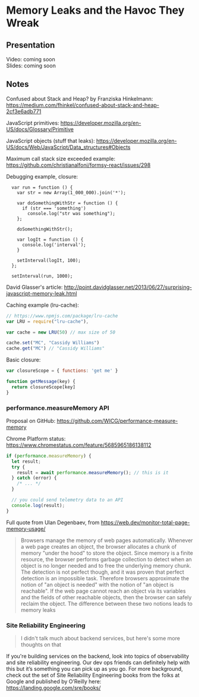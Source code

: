# Memory Leaks and the Havoc They Wreak

## Presentation

Video: coming soon  
Slides: coming soon

## Notes

Confused about Stack and Heap? by Franziska Hinkelmann: https://medium.com/fhinkel/confused-about-stack-and-heap-2cf3e6adb771

JavaScript primitives: https://developer.mozilla.org/en-US/docs/Glossary/Primitive

JavaScript objects (stuff that leaks): https://developer.mozilla.org/en-US/docs/Web/JavaScript/Data_structures#Objects

Maximum call stack size exceeded example: https://github.com/christianalfoni/formsy-react/issues/298

Debugging example, closure:

```
  var run = function () {
    var str = new Array(1_000_000).join('*');

    var doSomethingWithStr = function () {
      if (str === 'something')
        console.log("str was something");
    };

    doSomethingWithStr();

    var logIt = function () {
      console.log('interval');
    }

    setInterval(logIt, 100);
  };

  setInterval(run, 1000);
```

David Glasser's article: http://point.davidglasser.net/2013/06/27/surprising-javascript-memory-leak.html


Caching example (lru-cache):
```javascript
// https://www.npmjs.com/package/lru-cache
var LRU = require("lru-cache"),

var cache = new LRU(50) // max size of 50

cache.set("MC", "Cassidy Williams")
cache.get("MC") // "Cassidy Williams"
```

Basic closure:

```javascript
var closureScope = { functions: 'get me' }

function getMessage(key) {
  return closureScope[key]
}
```

### performance.measureMemory API

Proposal on GitHub: https://github.com/WICG/performance-measure-memory

Chrome Platform status: https://www.chromestatus.com/feature/5685965186138112

```javascript
if (performance.measureMemory) {
  let result;
  try {
    result = await performance.measureMemory(); // this is it
  } catch (error) {
    /* ... */
  }

  // you could send telemetry data to an API
  console.log(result);
}
```

Full quote from Ulan Degenbaev, from https://web.dev/monitor-total-page-memory-usage/

> Browsers manage the memory of web pages automatically. Whenever a web page creates an object, the browser allocates a chunk of memory "under the hood" to store the object. Since memory is a finite resource, the browser performs garbage collection to detect when an object is no longer needed and to free the underlying memory chunk. The detection is not perfect though, and it was proven that perfect detection is an impossible task. Therefore browsers approximate the notion of "an object is needed" with the notion of "an object is reachable". If the web page cannot reach an object via its variables and the fields of other reachable objects, then the browser can safely reclaim the object. The difference between these two notions leads to memory leaks

### Site Reliability Engineering

> I didn't talk much about backend services, but here's some more thoughts on that

If you're building services on the backend, look into topics of observability and site reliability engineering. Our dev ops friends can definitely help with this but it’s something you can pick up as you go. For more background, check out the set of Site Reliability Engineering books from the folks at Google and published by O’Reilly here: https://landing.google.com/sre/books/